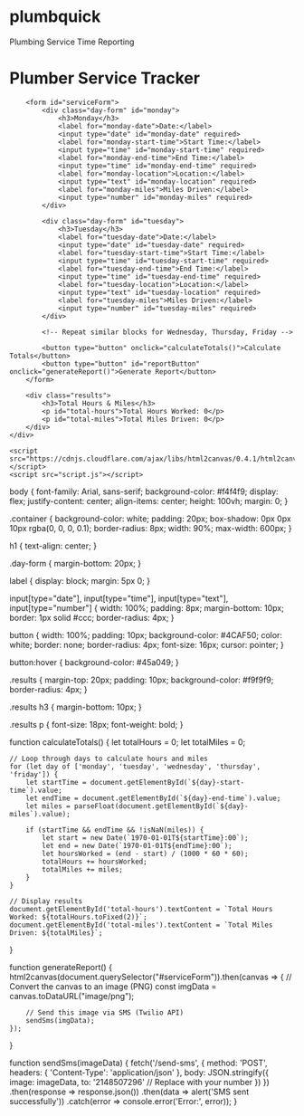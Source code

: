# plumbquick
Plumbing Service Time Reporting
<!DOCTYPE html>
<html lang="en">
<head>
    <meta charset="UTF-8">
    <meta name="viewport" content="width=device-width, initial-scale=1.0">
    <title>Plumber Service Tracker</title>
    <link rel="stylesheet" href="styles.css">
</head>
<body>
    <div class="container">
        <h1>Plumber Service Tracker</h1>
        
        <form id="serviceForm">
            <div class="day-form" id="monday">
                <h3>Monday</h3>
                <label for="monday-date">Date:</label>
                <input type="date" id="monday-date" required>
                <label for="monday-start-time">Start Time:</label>
                <input type="time" id="monday-start-time" required>
                <label for="monday-end-time">End Time:</label>
                <input type="time" id="monday-end-time" required>
                <label for="monday-location">Location:</label>
                <input type="text" id="monday-location" required>
                <label for="monday-miles">Miles Driven:</label>
                <input type="number" id="monday-miles" required>
            </div>
            
            <div class="day-form" id="tuesday">
                <h3>Tuesday</h3>
                <label for="tuesday-date">Date:</label>
                <input type="date" id="tuesday-date" required>
                <label for="tuesday-start-time">Start Time:</label>
                <input type="time" id="tuesday-start-time" required>
                <label for="tuesday-end-time">End Time:</label>
                <input type="time" id="tuesday-end-time" required>
                <label for="tuesday-location">Location:</label>
                <input type="text" id="tuesday-location" required>
                <label for="tuesday-miles">Miles Driven:</label>
                <input type="number" id="tuesday-miles" required>
            </div>

            <!-- Repeat similar blocks for Wednesday, Thursday, Friday -->

            <button type="button" onclick="calculateTotals()">Calculate Totals</button>
            <button type="button" id="reportButton" onclick="generateReport()">Generate Report</button>
        </form>

        <div class="results">
            <h3>Total Hours & Miles</h3>
            <p id="total-hours">Total Hours Worked: 0</p>
            <p id="total-miles">Total Miles Driven: 0</p>
        </div>
    </div>

    <script src="https://cdnjs.cloudflare.com/ajax/libs/html2canvas/0.4.1/html2canvas.min.js"></script>
    <script src="script.js"></script>
</body>
</html>

body {
    font-family: Arial, sans-serif;
    background-color: #f4f4f9;
    display: flex;
    justify-content: center;
    align-items: center;
    height: 100vh;
    margin: 0;
}

.container {
    background-color: white;
    padding: 20px;
    box-shadow: 0px 0px 10px rgba(0, 0, 0, 0.1);
    border-radius: 8px;
    width: 90%;
    max-width: 600px;
}

h1 {
    text-align: center;
}

.day-form {
    margin-bottom: 20px;
}

label {
    display: block;
    margin: 5px 0;
}

input[type="date"], input[type="time"], input[type="text"], input[type="number"] {
    width: 100%;
    padding: 8px;
    margin-bottom: 10px;
    border: 1px solid #ccc;
    border-radius: 4px;
}

button {
    width: 100%;
    padding: 10px;
    background-color: #4CAF50;
    color: white;
    border: none;
    border-radius: 4px;
    font-size: 16px;
    cursor: pointer;
}

button:hover {
    background-color: #45a049;
}

.results {
    margin-top: 20px;
    padding: 10px;
    background-color: #f9f9f9;
    border-radius: 4px;
}

.results h3 {
    margin-bottom: 10px;
}

.results p {
    font-size: 18px;
    font-weight: bold;
}



function calculateTotals() {
    let totalHours = 0;
    let totalMiles = 0;

    // Loop through days to calculate hours and miles
    for (let day of ['monday', 'tuesday', 'wednesday', 'thursday', 'friday']) {
        let startTime = document.getElementById(`${day}-start-time`).value;
        let endTime = document.getElementById(`${day}-end-time`).value;
        let miles = parseFloat(document.getElementById(`${day}-miles`).value);

        if (startTime && endTime && !isNaN(miles)) {
            let start = new Date(`1970-01-01T${startTime}:00`);
            let end = new Date(`1970-01-01T${endTime}:00`);
            let hoursWorked = (end - start) / (1000 * 60 * 60);
            totalHours += hoursWorked;
            totalMiles += miles;
        }
    }

    // Display results
    document.getElementById('total-hours').textContent = `Total Hours Worked: ${totalHours.toFixed(2)}`;
    document.getElementById('total-miles').textContent = `Total Miles Driven: ${totalMiles}`;
}

function generateReport() {
    html2canvas(document.querySelector("#serviceForm")).then(canvas => {
        // Convert the canvas to an image (PNG)
        const imgData = canvas.toDataURL("image/png");

        // Send this image via SMS (Twilio API)
        sendSms(imgData);
    });
}

function sendSms(imageData) {
    fetch('/send-sms', {
        method: 'POST',
        headers: {
            'Content-Type': 'application/json'
        },
        body: JSON.stringify({
            image: imageData,
            to: '2148507296' // Replace with your number
        })
    })
    .then(response => response.json())
    .then(data => alert('SMS sent successfully'))
    .catch(error => console.error('Error:', error));
}
